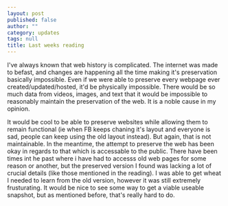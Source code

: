 ```yaml
---
layout: post
published: false
author: ""
category: updates
tags: null
title: Last weeks reading
---
```

I've always known that web history is complicated. The internet was made to befast, and changes are happening all the time making it's preservation basically impossible. Even if we were able to preserve every webpage ever created/updated/hosted, it'd be physically impossible. There would be so much data from videos, images, and text that it would be impossible to reasonably maintain the preservation of the web. It is a noble cause in my opinion. 

It would be cool to be able to preserve websites while allowing them to remain functional (ie when FB keeps chaning it's layout and everyone is sad, people can keep using the old layout instead). But again, that is not maintainable. In the meantime, the attempt to preserve the web has been okay in regards to that which is accessable to the public. There have been times int he past where i have had to accesss old web pages for some reason or another, but the preserved version I found was lacking a lot of crucial details (like those mentioned in the reading). I was able to get wheat I needed to learn from the old version, however it was still extremely frusturating. It would be nice to see some way to get a viable useable snapshot, but as mentioned before, that's really hard to do.
